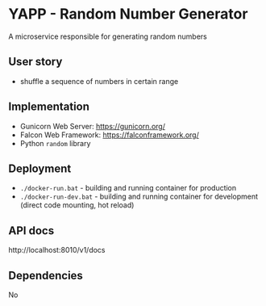 # YAPP - Random Number Generator
A microservice responsible for generating random numbers

## User story
- shuffle a sequence of numbers in certain range

## Implementation
- Gunicorn Web Server: https://gunicorn.org/
- Falcon Web Framework: https://falconframework.org/
- Python `random` library

## Deployment
- `./docker-run.bat` - building and running container for production
- `./docker-run-dev.bat` - building and running container for development (direct code mounting, hot reload)

## API docs
http://localhost:8010/v1/docs

## Dependencies
No
